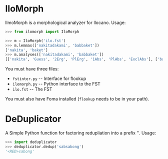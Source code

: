 IloMorph
========

IlmoMorph is a morphological analyzer for Ilocano. Usage:

```python
>>> from ilomorph import IloMorph

>>> m = IloMorph('ilo.fst')
>>> m.lemmas(['nakitadakami', 'babbaket'])
['nakita', 'baket']
>>> m.analyses(['nakitadakami', 'babbaket'])
[['nakita', 'Guess', '2Erg', 'PlErg', '1Abs', 'PlAbs', 'ExclAbs'], ['baket', 'Guess']]
```

You must have three files:
* `fstinter.py` -- Interface for flookup
* `ilomorph.py` -- Python interface to the FST
* `ilo.fst` -- The FST

You must also have Foma installed (`flookup` needs to be in your path).

DeDuplicator
============

A Simple Python function for factoring redupliation into a prefix '<RED>'. Usage:

```python
>>> import deduplicator
>>> deduplicator.dedup('sabsabong')
'<RED>sabong'
```

